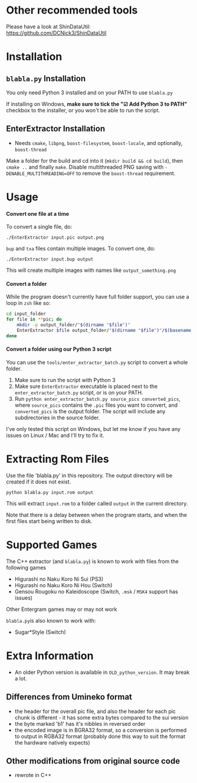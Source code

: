 # Other recommended tools

Please have a look at ShinDataUtil: https://github.com/DCNick3/ShinDataUtil

# Installation

## `blabla.py` Installation

You only need Python 3 installed and on your PATH to use `blabla.py`

If installing on Windows, **make sure to tick the "☑ Add Python 3 to PATH"** checkbox to the installer, or you won't be able to run the script.

## EnterExtractor Installation

- Needs `cmake`, `libpng`, `boost-filesystem`, `boost-locale`, and optionally, `boost-thread`

Make a folder for the build and cd into it (`mkdir build && cd build`), then `cmake ..` and finally `make`.  Disable multithreaded PNG saving with `-DENABLE_MULTITHREADING=OFF` to remove the `boost-thread` requirement.

# Usage

#### Convert one file at a time

To convert a single file, do:

`./EnterExtractor input.pic output.png`

`bup` and `txa` files contain multiple images.  To convert one, do:

`./EnterExtractor input.bup output`

This will create multiple images with names like `output_something.png`

#### Convert a folder

While the program doesn't currently have full folder support, you can use a loop in `zsh` like so:
```zsh
cd input_folder
for file in **pic; do
	mkdir -p output_folder/"$(dirname "$file")"
	EnterExtractor $file output_folder/"$(dirname "$file")"/$(basename "$file" pic)png
done
```

#### Convert a folder using our Python 3 script

You can use the `tools/enter_extractor_batch.py` script to convert a whole folder.

1. Make sure to run the script with Python 3
2. Make sure `EnterExtractor` executable is placed next to the `enter_extractor_batch.py` script, or is on your PATH.
3. Run `python enter_extractor_batch.py source_pics converted_pics`, where `source_pics` contains the `.pic` files you want to convert, and `converted_pics` is the output folder. The script will include any subdirectories in the source folder.

I've only tested this script on Windows, but let me know if you have any issues on Linux / Mac and I'll try to fix it.

# Extracting Rom Files

Use the file 'blabla.py' in this repository. The output directory will be created if it does not exist. 

`python blabla.py input.rom output`

This will extract `input.rom` to a folder called `output` in the current directory.

Note that there is a delay between when the program starts, and when the first files start being written to disk.

# Supported Games

The C++ extractor (and `blabla.py`) is known to work with files from the following games
- Higurashi no Naku Koro Ni Sui (PS3)
- Higurashi no Naku Koro Ni Hou (Switch)
- Gensou Rougoku no Kaleidoscope (Switch, `.msk` / `MSK4` support has issues)

Other Entergram games may or may not work

`blabla.py`is also known to work with:
 - Sugar*Style (Switch)

# Extra Information

- An older Python version is available in `OLD_python_version`.  It may break a lot.

## Differences from Umineko format

- the header for the overall pic file, and also the header for each pic chunk is different - it has some extra bytes compared to the sui version
- the byte marked 'b1' has it's nibbles in reversed order
- the encoded image is in BGRA32 format, so a conversion is performed to output in RGBA32 format (probably done this way to suit the format the hardware natively expects)

## Other modifications from original source code

- rewrote in C++
